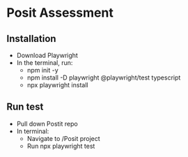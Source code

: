 # Posit Assessment

## Installation
- Download Playwright
- In the terminal, run:
  - npm init -y
  - npm install -D playwright @playwright/test typescript
  - npx playwright install
 
## Run test
- Pull down Postit repo
- In terminal:
  - Navigate to /Posit project
  - Run npx playwright test
